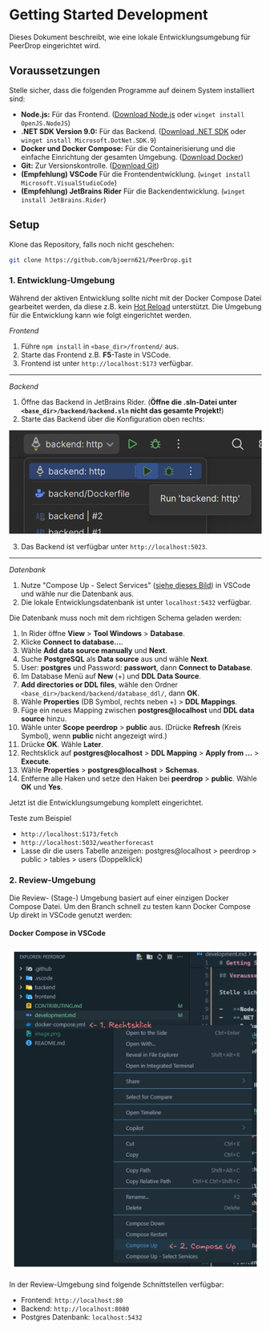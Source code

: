 # Getting Started Development

Dieses Dokument beschreibt, wie eine lokale Entwicklungsumgebung für PeerDrop eingerichtet wird.

## Voraussetzungen

Stelle sicher, dass die folgenden Programme auf deinem System installiert sind:

-   **Node.js:** Für das Frontend. ([Download Node.js](https://nodejs.org/) oder `winget install OpenJS.NodeJS`)
-   **.NET SDK Version 9.0:** Für das Backend. ([Download .NET SDK](https://dotnet.microsoft.com/download) oder `winget install Microsoft.DotNet.SDK.9`)
-   **Docker und Docker Compose:** Für die Containerisierung und die einfache Einrichtung der gesamten Umgebung. ([Download Docker](https://www.docker.com/products/docker-desktop/))
-   **Git:** Zur Versionskontrolle. ([Download Git](https://git-scm.com/downloads))
-   **(Empfehlung) VSCode** Für die Frontendentwicklung. (`winget install Microsoft.VisualStudioCode`)
-   **(Empfehlung) JetBrains Rider** Für die Backendentwicklung. (`winget install JetBrains.Rider`)

## Setup

Klone das Repository, falls noch nicht geschehen:

```bash
git clone https://github.com/bjoern621/PeerDrop.git
```

### 1. Entwicklung-Umgebung

Während der aktiven Entwicklung sollte nicht mit der Docker Compose Datei gearbeitet werden, da diese z.B. kein [Hot Reload](https://www.it-intouch.de/glossar/hot-reload/) unterstützt. Die Umgebung für die Entwicklung kann wie folgt eingerichtet werden.

_Frontend_

1. Führe `npm install` in `<base_dir>/frontend/` aus.
2. Starte das Frontend z.B. **F5**-Taste in VSCode.
3. Frontend ist unter `http://localhost:5173` verfügbar.

---

_Backend_

1. Öffne das Backend in JetBrains Rider. (**Öffne die .sln-Datei unter `<base_dir>/backend/backend.sln` nicht das gesamte Projekt!**)
2. Starte das Backend über die Konfiguration oben rechts:

![alt text](image-3.png)

3. Das Backend ist verfügbar unter `http://localhost:5023`.

---

_Datenbank_

1. Nutze "Compose Up - Select Services" ([siehe dieses Bild](#docker-compose-in-vscode)) in VSCode und wähle nur die Datenbank aus.
2. Die lokale Entwicklungsdatenbank ist unter `localhost:5432` verfügbar.

Die Datenbank muss noch mit dem richtigen Schema geladen werden:

1. In Rider öffne **View** > **Tool Windows** > **Database**.
2. Klicke **Connect to database...**.
3. Wähle **Add data source manually** und **Next**.
4. Suche **PostgreSQL** als **Data source** aus und wähle **Next**.
5. User: **postgres** und Password: **passwort**, dann **Connect to Database**.
6. Im Database Menü auf **New** (+) und **DDL Data Source**.
7. **Add directories or DDL files**, wähle den Ordner `<base_dir>/backend/backend/database_ddl/`, dann **OK**.
8. Wähle **Properties** (DB Symbol, rechts neben +) > **DDL Mappings**.
9. Füge ein neues Mapping zwischen **postgres@localhost** und **DDL data source** hinzu.
10. Wähle unter **Scope** **peerdrop** > **public** aus. (Drücke **Refresh** (Kreis Symbol), wenn **public** nicht angezeigt wird.)
11. Drücke **OK**. Wähle **Later**.
12. Rechtsklick auf **postgres@localhost** > **DDL Mapping** > **Apply from ...** > **Execute**.
13. Wähle **Properties** > **postgres@localhost** > **Schemas**.
14. Entferne alle Haken und setze den Haken bei **peerdrop** > **public**. Wähle **OK** und **Yes**.

Jetzt ist die Entwicklungsumgebung komplett eingerichtet.

Teste zum Beispiel

-   `http://localhost:5173/fetch`
-   `http://localhost:5032/weatherforecast`
-   Lasse dir die users Tabelle anzeigen: postgres@localhost > peerdrop > public > tables > users (Doppelklick)


### 2. Review-Umgebung

Die Review- (Stage-) Umgebung basiert auf einer einzigen Docker Compose Datei. Um den Branch schnell zu testen kann Docker Compose Up direkt in VSCode genutzt werden:

#### Docker Compose in VSCode
![alt text](image-2.png)

In der Review-Umgebung sind folgende Schnittstellen verfügbar:

-   Frontend: `http://localhost:80`
-   Backend: `http://localhost:8080`
-   Postgres Datenbank: `localhost:5432`
  
